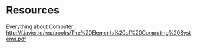# Resources

Everything about Computer :  http://f.javier.io/rep/books/The%20Elements%20of%20Computing%20Systems.pdf

